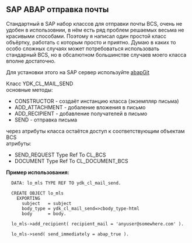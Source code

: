 ## SAP ABAP отправка почты
Стандартный в SAP набор классов для отправки почты BCS, очень не удобен в использовнии, в нём есть ряд проблем решаемых весьма не красивыми способами.
Поэтому я написал один простой класс объёртку, работать с которым просто и приятно.
Думаю в каких то особо сложных случаях может потребоваться использовать стандарный BCS, но в обсалютном большинстве случаев моего класса вполне достаточно.

Для установки этого на SAP сервер используйте [abapGit](https://docs.abapgit.org/)

Класс YDK_CL_MAIL_SEND  
основные методы:
* CONSTRUCTOR - создаёт инстанцию класса (экземпляр письма)                                              
* ADD_ATTACHMENT - добаление вложения в письмо
* ADD_RECIPIENT	- добавление получателей в письмо
* SEND - отправка письма

через атрибуты класса остаётся доступ к соответствующим объектам BCS  
атрибуты:
* SEND_REQUEST Type Ref To CL_BCS
* DOCUMENT Type Ref To CL_DOCUMENT_BCS

**Пример использования:**
```ABAP
  DATA: lo_mls TYPE REF TO ydk_cl_mail_send.

  CREATE OBJECT lo_mls
    EXPORTING
      subject   = subject
      body_type = ydk_cl_mail_send=>cbody_type-html
      body      = body.

  lo_mls->add_recipient( recipient_mail = 'anyuser@somewhere.com' ).
  
  lo_mls->send( send_immediately = abap_true ).
```